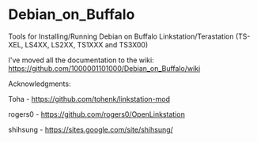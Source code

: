 # Debian_on_Buffalo
Tools for Installing/Running Debian on Buffalo Linkstation/Terastation (TS-XEL, LS4XX, LS2XX, TS1XXX and TS3X00) 

I've moved all the documentation to the wiki:  
https://github.com/1000001101000/Debian_on_Buffalo/wiki




Acknowledgments: 

Toha     - https://github.com/tohenk/linkstation-mod

rogers0  - https://github.com/rogers0/OpenLinkstation

shihsung - https://sites.google.com/site/shihsung/


